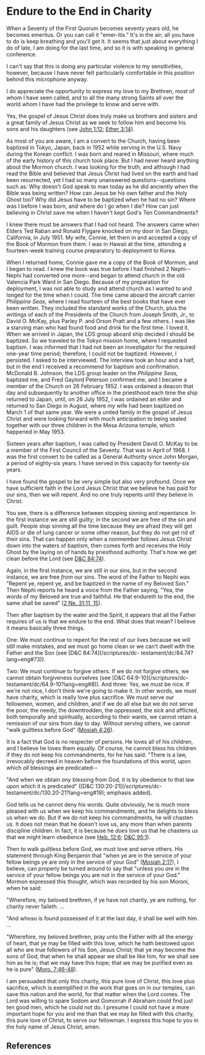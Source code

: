 # Endure to the End in Charity

When a Seventy of the First Quorum becomes seventy years old, he becomes
emeritus. Or you can call it "emer-itis." It's in the air; all you have to do
is keep breathing and you'll get it. It seems that just about everything I do
of late, I am doing for the last time, and so it is with speaking in general
conference.

I can't say that this is doing any particular violence to my sensitivities,
however, because I have never felt particularly comfortable in this position
behind this microphone anyway.

I do appreciate the opportunity to express my love to my Brethren, most of
whom I have seen called, and to all the many strong Saints all over the world
whom I have had the privilege to know and serve with.

Yes, the gospel of Jesus Christ does truly make us brothers and sisters and a
great family of Jesus Christ as we seek to follow him and become his sons and
his daughters (see [John 1:12](/scriptures/nt/john/1.12?lang=eng#11); [Ether
3:14](/scriptures/bofm/ether/3.14?lang=eng#13)).

As most of you are aware, I am a convert to the Church, having been baptized
in Tokyo, Japan, back in 1952 while serving in the U.S. Navy during the Korean
conflict. I was born and reared in Missouri, where much of the early history
of this church took place. But I had never heard anything about the Mormon
church. I was looking for the truth, and although I had read the Bible and
believed that Jesus Christ had lived on the earth and had been resurrected,
yet I had so many unanswered questions--questions such as: Why doesn't God
speak to man today as he did anciently when the Bible was being written? How
can Jesus be his own father and the Holy Ghost too? Why did Jesus have to be
baptized when he had no sin? Where was I before I was born, and where do I go
when I die? How can just believing in Christ save me when I haven't kept God's
Ten Commandments?

I knew there must be answers that I had not heard. The answers came when
Elders Ted Raban and Ronald Flygare knocked on my door in San Diego,
California, in July 1951. My wife, Connie, let them in and accepted a copy of
the Book of Mormon from them. I was in Hawaii at the time, attending a
fourteen-week training course preparatory to deployment to Korea.

When I returned home, Connie gave me a copy of the Book of Mormon, and I began
to read. I knew the book was true before I had finished 2 Nephi--Nephi had
converted one more--and began to attend church in the old Valencia Park Ward
in San Diego. Because of my preparation for deployment, I was not able to
study and attend church as I wanted to and longed for the time when I could.
The time came aboard the aircraft carrier _Philippine Seas,_ where I read
fourteen of the best books that have ever been written. They included the
standard works of the Church, plus the writings of each of the Presidents of
the Church from Joseph Smith, Jr., to David O. McKay, plus Parley P. and Orson
Pratt and a few others. I was like a starving man who had found food and drink
for the first time. I loved it. When we arrived in Japan, the LDS group aboard
ship decided I should be baptized. So we traveled to the Tokyo mission home,
where I requested baptism. I was informed that I had not been an investigator
for the required one-year time period; therefore, I could not be baptized.
However, I persisted. I asked to be interviewed. The interview took an hour
and a half, but in the end I received a recommend for baptism and
confirmation. McDonald B. Johnson, the LDS group leader on the _Philippine
Seas,_ baptized me, and Fred Gaylord Peterson confirmed me, and I became a
member of the Church on 26 February 1952. I was ordained a deacon that day and
subsequently to another office in the priesthood each time the ship returned
to Japan, until, on 26 July 1952, I was ordained an elder and returned to San
Diego in August, where my wife had been baptized on March 1 of that same year.
We were a united family in the gospel of Jesus Christ and were looking forward
with much anticipation to being sealed together with our three children in the
Mesa Arizona temple, which happened in May 1953.

Sixteen years after baptism, I was called by President David O. McKay to be a
member of the First Council of the Seventy. That was in April of 1968. I was
the first convert to be called as a General Authority since John Morgan, a
period of eighty-six years. I have served in this capacity for twenty-six
years.

I have found the gospel to be very simple but also very profound. Once we have
sufficient faith in the Lord Jesus Christ that we believe he has paid for our
sins, then we will repent. And no one truly repents until they believe in
Christ.

You see, there is a difference between stopping sinning and repentance. In the
first instance we are still guilty; in the second we are free of the sin and
guilt. People stop sinning all the time because they are afraid they will get
AIDS or die of lung cancer or some other reason, but they do not get rid of
their sins. That can happen only when a nonmember follows Jesus Christ down
into the waters of baptism, then comes forth and receives the Holy Ghost by
the laying on of hands by priesthood authority. That's how we get clean before
the Lord (see [D&amp;C 84:74](/scriptures/dc-testament/dc/84.74?lang=eng#73)).

Again, in the first instance, we are still _in_ our sins, but in the second
instance, we are free _from_ our sins. The word of the Father to Nephi was
"Repent ye, repent ye, and be baptized in the name of my Beloved Son." Then
Nephi reports he heard a voice from the Father saying, "Yea, the words of my
Beloved are true and faithful. He that endureth to the end, the same shall be
saved" ([2 Ne. 31:11, 15](/scriptures/bofm/2-ne/31.11,15?lang=eng#10)).

Then after baptism by the water and the Spirit, it appears that all the Father
requires of us is that we endure to the end. What does that mean? I believe it
means basically three things.

One: We must continue to repent for the rest of our lives because we will
still make mistakes, and we must go home clean or we can't dwell with the
Father and the Son (see [D&amp;C 84:74](/scriptures/dc-
testament/dc/84.74?lang=eng#73)).

Two: We must continue to forgive others. If we do not forgive others, we
cannot obtain forgiveness ourselves (see [D&amp;C 64:9-10](/scriptures/dc-
testament/dc/64.9-10?lang=eng#8)). And three: Yes, we must be nice. If we're
not nice, I don't think we're going to make it. In other words, we must have
charity, which is really love plus sacrifice. We must serve our fellowmen,
women, and children, and if we do all else but we do not serve the poor, the
needy, the downtrodden, the oppressed, the sick and afflicted, both temporally
and spiritually, according to their wants, we cannot retain a remission of our
sins from day to day. Without serving others, we cannot "walk guiltless before
God" ([Mosiah 4:26](/scriptures/bofm/mosiah/4.26?lang=eng#25)).

It is a fact that God is no respecter of persons. He loves all of his
children, and I believe he loves them equally. Of course, he cannot bless his
children if they do not keep his commandments, for he has said: "There is a
law, irrevocably decreed in heaven before the foundations of this world, upon
which _all_ blessings are predicated--

"And when we obtain _any_ blessing from God, it is by obedience to that law
upon which it is predicated" ([D&amp;C 130:20-21](/scriptures/dc-
testament/dc/130.20-21?lang=eng#19); emphasis added).

God tells us he cannot deny his words. Quite obviously, he is much more
pleased with us when we keep his commandments, and he delights to bless us
when we do. But if we do not keep his commandments, he will chasten us. It
does not mean that he doesn't love us, any more than when parents discipline
children. In fact, it is because he _does_ love us that he chastens us that we
might learn obedience (see [Heb. 12:6](/scriptures/nt/heb/12.6?lang=eng#5);
[D&amp;C 95:1](/scriptures/dc-testament/dc/95.1?lang=eng#0)).

Then to walk guiltless before God, we must love and serve others. His
statement through King Benjamin that "when ye are in the service of your
fellow beings ye are only in the service of your God" ([Mosiah
2:17](/scriptures/bofm/mosiah/2.17?lang=eng#16)), I believe, can properly be
turned around to say that "unless you _are_ in the service of your fellow
beings you are _not_ in the service of your God." Mormon expressed this
thought, which was recorded by his son Moroni, when he said:

"Wherefore, my beloved brethren, if ye have not charity, ye are nothing, for
charity never faileth. ...

"And whoso is found possessed of it at the last day, it shall be well with
him. ...

"Wherefore, my beloved brethren, pray unto the Father with all the energy of
heart, that ye may be filled with this love, which he hath bestowed upon all
who are true followers of his Son, Jesus Christ; that ye may become the sons
of God; that when he shall appear we shall be like him, for we shall see him
as he is; that we may have this hope; that we may be purified even as he is
pure" ([Moro. 7:46-48](/scriptures/bofm/moro/7.46-48?lang=eng#45)).

I am persuaded that only this charity, this pure love of Christ, this love
plus sacrifice, which is exemplified in the work that goes on in our temples,
can save this nation and the world, for that matter when the Lord comes. The
Lord was willing to spare Sodom and Gomorrah if Abraham could find just ten
good men, which he could not do. I presume I could not have a more important
hope for you and me than that we may be filled with this charity, this pure
love of Christ, to serve our fellowman. I express this hope to you in the holy
name of Jesus Christ, amen.

## References

